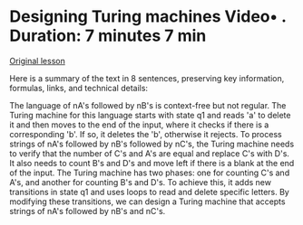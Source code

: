 # Designing Turing machines Video• . Duration: 7 minutes 7 min

[Original lesson](https://www.coursera.org/learn/uol-fundamentals-of-computer-science/lecture/o0boU/designing-turing-machines)

Here is a summary of the text in 8 sentences, preserving key information, formulas, links, and technical details:

The language of nA's followed by nB's is context-free but not regular. The Turing machine for this language starts with state q1 and reads 'a' to delete it and then moves to the end of the input, where it checks if there is a corresponding 'b'. If so, it deletes the 'b', otherwise it rejects. To process strings of nA's followed by nB's followed by nC's, the Turing machine needs to verify that the number of C's and A's are equal and replace C's with D's. It also needs to count B's and D's and move left if there is a blank at the end of the input. The Turing machine has two phases: one for counting C's and A's, and another for counting B's and D's. To achieve this, it adds new transitions in state q1 and uses loops to read and delete specific letters. By modifying these transitions, we can design a Turing machine that accepts strings of nA's followed by nB's and nC's.

